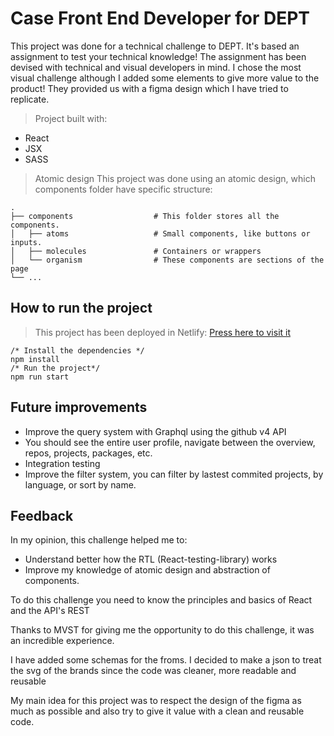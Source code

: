 # Case Front End Developer for DEPT

This project was done for a technical challenge to DEPT.
It's based an assignment to test your technical knowledge! The assignment has been devised with technical and visual developers in mind.
I chose the most visual challenge although I added some elements to give more value to the product! They provided us with a figma design which I have tried to replicate.

> Project built with:

- React
- JSX
- SASS

> Atomic design
> This project was done using an atomic design, which components folder have specific structure:

    .
    ├── components                  # This folder stores all the components.
    │   ├── atoms                   # Small components, like buttons or inputs.
    │   ├── molecules               # Containers or wrappers
    │   └── organism                # These components are sections of the page
    └── ...

## How to run the project

> This project has been deployed in Netlify: <a href="https://62ab0083fbd3a9681e0ccf33--imaginative-granita-e4a4e5.netlify.app/">Press here to visit it</a>

```
/* Install the dependencies */
npm install
/* Run the project*/
npm run start

```

## Future improvements

- Improve the query system with Graphql using the github v4 API
- You should see the entire user profile, navigate between the overview, repos, projects, packages, etc.
- Integration testing
- Improve the filter system, you can filter by lastest commited projects, by language, or sort by name.

## Feedback

In my opinion, this challenge helped me to:

- Understand better how the RTL (React-testing-library) works
- Improve my knowledge of atomic design and abstraction of components.

To do this challenge you need to know the principles and basics of React and the API's REST

Thanks to MVST for giving me the opportunity to do this challenge, it was an incredible experience.

I have added some schemas for the froms.
I decided to make a json to treat the svg of the brands since the code was cleaner, more readable and reusable

My main idea for this project was to respect the design of the figma as much as possible and also try to give it value with a clean and reusable code.
